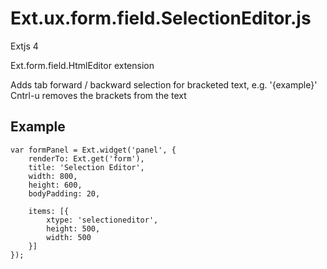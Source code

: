 # Ext.ux.form.field.SelectionEditor.js

Extjs 4 

Ext.form.field.HtmlEditor extension

Adds tab forward / backward selection for bracketed text, e.g. '{example}'
Cntrl-u removes the brackets from the text

## Example
	var formPanel = Ext.widget('panel', {
		renderTo: Ext.get('form'),
		title: 'Selection Editor',
		width: 800,
		height: 600,
		bodyPadding: 20,

		items: [{
			xtype: 'selectioneditor',
			height: 500,
			width: 500
		}]
	});